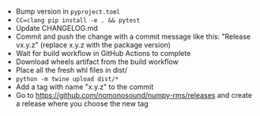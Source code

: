 * Bump version in `pyproject.toml`
* `CC=clang pip install -e . && pytest`
* Update CHANGELOG.md
* Commit and push the change with a commit message like this: "Release vx.y.z" (replace x.y.z with the package version)
* Wait for build workflow in GitHub Actions to complete
* Download wheels artifact from the build workflow
* Place all the fresh whl files in dist/
* `python -m twine upload dist/*`
* Add a tag with name "x.y.z" to the commit
* Go to https://github.com/nomonosound/numpy-rms/releases and create a release where you choose the new tag
